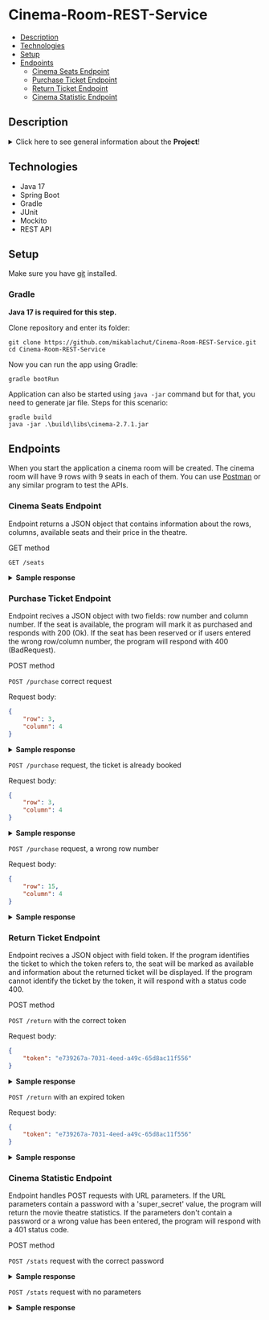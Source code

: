 # Cinema-Room-REST-Service
* [Description](#description)
* [Technologies](#technologies)
* [Setup](#setup)
* [Endpoints](#endpoints)
    * [Cinema Seats Endpoint](#cinema-seats-endpoint)
    * [Purchase Ticket Endpoint](#purchase-ticket-endpoint)
    * [Return Ticket Endpoint](#return-ticket-endpoint)
    * [Cinema Statistic Endpoint](#cinema-statistic-endpoint)
    
## Description

<details>
<summary>Click here to see general information about the <b>Project</b>!</summary>

Web application which allows to manage a small movie theathre. The service supoorts REST requests: availability of seats, ticket sales, ticket refund and cinema statistics (current income, number of available seats, number of purchased tickets).

The idea for project comes from [JetBrains Academy](https://www.jetbrains.com/academy/) Java Beckend Developer track.
  
</details>

## Technologies

<ul>
  <li>Java 17</li>
  <li>Spring Boot</li>
  <li>Gradle</li>
  <li>JUnit</li>
  <li>Mockito</li>
  <li>REST API</li>
</ul>

## Setup

Make sure you have [git](https://git-scm.com/) installed.

### Gradle

<b>Java 17 is required for this step.</b>

Clone repository and enter its folder:

```
git clone https://github.com/mikablachut/Cinema-Room-REST-Service.git
cd Cinema-Room-REST-Service
```

Now you can run the app using Gradle:

```
gradle bootRun
```

Application can also be started using ```java -jar``` command but for that, you need to generate jar file.
Steps for this scenario:

```
gradle build
java -jar .\build\libs\cinema-2.7.1.jar
```

## Endpoints

When you start the application a cinema room will be created. The cinema room will have 9 rows with 9 seats in each of them. You can use [Postman](https://www.postman.com) or any similar program to test the APIs.

### Cinema Seats Endpoint

Endpoint returns a JSON object that contains information about the rows, columns, available seats and their price in the theatre.

GET method

```GET /seats```

<details>
<summary><b>Sample response</b></summary>
<p>

```json
{
   "total_rows":9,
   "total_columns":9,
   "available_seats":[
      {
         "row":1,
         "column":1,
         "price":10
      },
      {
         "row":1,
         "column":2,
         "price":10
      },
      {
         "row":1,
         "column":3,
         "price":10
      },

      ........

      {
         "row":9,
         "column":8,
         "price":8
      },
      {
         "row":9,
         "column":9,
         "price":8
      }
   ]
}
```
</p>
</details>

### Purchase Ticket Endpoint

Endpoint recives a JSON object with two fields: row number and column number. If the seat is available, the program will mark it as purchased and responds with 200 (Ok). If the seat has been reserved or if users entered the wrong row/column number, the program will respond with 400 (BadRequest).

POST method

```POST /purchase``` correct request

Request body:

```json
{
    "row": 3,
    "column": 4
}
```

<details>
<summary><b>Sample response</b></summary>
<p>

```json
{
    "token": "e739267a-7031-4eed-a49c-65d8ac11f556",
    "ticket": {
        "row": 3,
        "column": 4,
        "price": 10
    }
}
```

</p>
</details>

```POST /purchase``` request, the ticket is already booked

Request body:

```json
{
    "row": 3,
    "column": 4
}
```

<details>
<summary><b>Sample response</b></summary>
<p>

```json
{
  "error": "The ticket has been already purchased!"
}
```

</p>
</details>

```POST /purchase```  request, a wrong row number

Request body:

```json
{
    "row": 15,
    "column": 4
}
```

<details>
<summary><b>Sample response</b></summary>
<p>

```json
{
   "error": "The number of a row or a column is out of bounds!"
}
```

</p>
</details>

### Return Ticket Endpoint

Endpoint recives a JSON object with field token. If the program identifies the ticket to which the token refers to, the seat will be marked as available and information about the returned ticket will be displayed. If the program cannot identify the ticket by the token, it will respond with a status code 400.

POST method

```POST /return``` with the correct token

Request body:

```json
{
    "token": "e739267a-7031-4eed-a49c-65d8ac11f556"
}
```

<details>
<summary><b>Sample response</b></summary>
<p>

```json
{
    "returned_ticket": {
        "row": 1,
        "column": 2,
        "price": 10
    }
}
```

</p>
</details>

```POST /return``` with an expired token

Request body:

```json
{
    "token": "e739267a-7031-4eed-a49c-65d8ac11f556"
}
```

<details>
<summary><b>Sample response</b></summary>
<p>

```json
{
    "error": "Wrong token!"
}
```

</p>
</details>

### Cinema Statistic Endpoint

Endpoint handles POST requests with URL parameters. If the URL parameters contain a password with a 'super_secret' value, the program will return the movie theatre statistics. If the parameters don't contain a password or a wrong value has been entered, the program will respond with a 401 status code.

POST method

```POST /stats``` request with the correct password

<details>
<summary><b>Sample response</b></summary>
<p>

```json
{
    "current_income": 30,
    "number_of_available_seats": 78,
    "number_of_purchased_tickets": 3
}
```

</p>
</details>

```POST /stats``` request with no parameters

<details>
<summary><b>Sample response</b></summary>
<p>

```json
{
    "error": "The password is wrong!"
}
```

</p>
</details>
